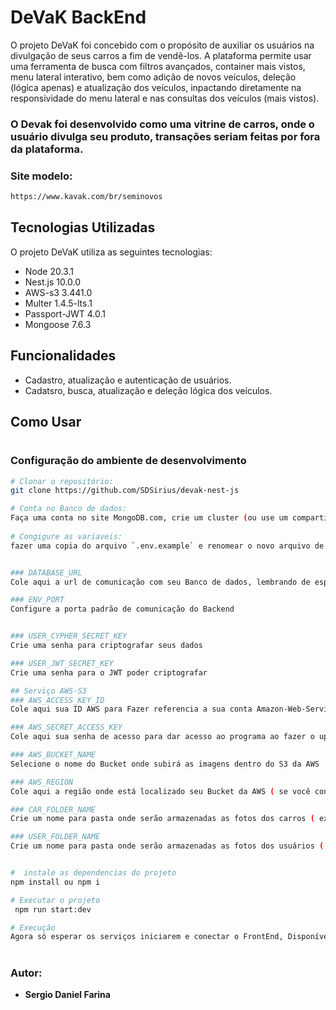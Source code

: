 # DeVaK BackEnd

O projeto DeVaK foi concebido com o propósito de auxiliar os usuários na divulgação de seus carros a fim de vendê-los. A plataforma permite usar uma ferramenta de busca com filtros avançados, container mais vistos, menu lateral interativo, bem como adição de novos veículos, deleção (lógica apenas) e atualização dos veículos, inpactando diretamente na responsividade do menu lateral e nas consultas dos veículos (mais vistos).

### O Devak foi desenvolvido como uma vitrine de carros, onde o usuário divulga seu produto, transações seriam feitas por fora da plataforma.

### Site modelo:

```bash
https://www.kavak.com/br/seminovos

```

## Tecnologias Utilizadas

O projeto DeVaK utiliza as seguintes tecnologias:

- Node          20.3.1
- Nest.js       10.0.0
- AWS-s3        3.441.0
- Multer        1.4.5-lts.1
- Passport-JWT  4.0.1
- Mongoose      7.6.3

## Funcionalidades

- Cadastro, atualização e autenticação de usuários.
- Cadatsro, busca, atualização e deleção lógica dos veículos.

## Como Usar

#
### Configuração do ambiente de desenvolvimento
```bash
# Clonar o repositório:
git clone https://github.com/SDSirius/devak-nest-js

# Conta no Banco de dados:
Faça uma conta no site MongoDB.com, crie um cluster (ou use um compartilhado) e crie um Banco de dados dentro dele
 
# Congigure as variaveis:
fazer uma copia do arquivo `.env.example` e renomear o novo arquivo de `.env`, e configurar as variáveis de ambiente no arquivo `.env` 


### DATABASE_URL
Cole aqui a url de comunicação com seu Banco de dados, lembrando de especificar a senha correta no lugar certo ( substitua <password> pela sua senha ).

### ENV_PORT 
Configure a porta padrão de comunicação do Backend


### USER_CYPHER_SECRET_KEY 
Crie uma senha para criptografar seus dados

### USER_JWT_SECRET_KEY 
Crie uma senha para o JWT poder criptografar

## Serviço AWS-S3
### AWS_ACCESS_KEY_ID
Cole aqui sua ID AWS para Fazer referencia a sua conta Amazon-Web-Services

### AWS_SECRET_ACCESS_KEY 
Cole aqui sua senha de acesso para dar acesso ao programa ao fazer o upload das imagens que subirão ( usuários e carros )

### AWS_BUCKET_NAME 
Selecione o nome do Bucket onde subirá as imagens dentro do S3 da AWS

### AWS_REGION
Cole aqui a região onde está localizado seu Bucket da AWS ( se você configurou São Paulo, provavelmente será "sa-east-1" mas é bom confirmar nas configurações do seu Bucket )

### CAR_FOLDER_NAME
Crie um nome para pasta onde serão armazenadas as fotos dos carros ( ex: /Carros )

### USER_FOLDER_NAME
Crie um nome para pasta onde serão armazenadas as fotos dos usuários ( ex: /Usuarios)


#  instale as dependencias do projeto 
npm install ou npm i

# Executar o projeto
 npm run start:dev

# Execução
Agora só esperar os serviços iniciarem e conectar o FrontEnd, Disponível em https://github.com/SDSirius/devak-react-js
```

#
### Autor:
* **Sergio Daniel Farina**
